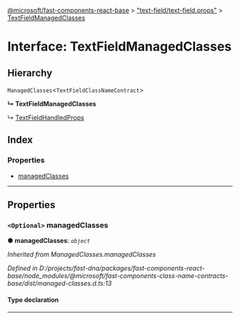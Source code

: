 [@microsoft/fast-components-react-base](../README.md) > ["text-field/text-field.props"](../modules/_text_field_text_field_props_.md) > [TextFieldManagedClasses](../interfaces/_text_field_text_field_props_.textfieldmanagedclasses.md)

# Interface: TextFieldManagedClasses

## Hierarchy

 `ManagedClasses`<`TextFieldClassNameContract`>

**↳ TextFieldManagedClasses**

↳  [TextFieldHandledProps](_text_field_text_field_props_.textfieldhandledprops.md)

## Index

### Properties

* [managedClasses](_text_field_text_field_props_.textfieldmanagedclasses.md#managedclasses)

---

## Properties

<a id="managedclasses"></a>

### `<Optional>` managedClasses

**● managedClasses**: *`object`*

*Inherited from ManagedClasses.managedClasses*

*Defined in D:/projects/fast-dna/packages/fast-components-react-base/node_modules/@microsoft/fast-components-class-name-contracts-base/dist/managed-classes.d.ts:13*

#### Type declaration

___

